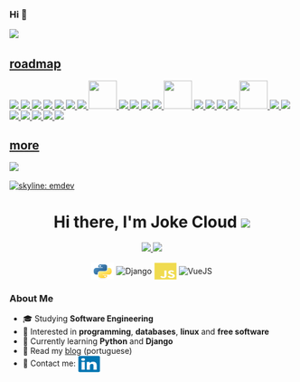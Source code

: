 ### Hi 👋

<div>
  <a href="https://github.com/jokeCloud">
  <img height="180em" src="https://github-readme-stats.vercel.app/api/top-langs/?username=jokeCloud&layout=compact&langs_count=7&theme=github_dark"/>
</div>

## roadmap
<p align="left">
  <img src="https://icongr.am/devicon/javascript-original.svg?size=50&color=currentColor" />
  <img src="https://icongr.am/devicon/typescript-original.svg?size=50&color=currentColor" />
  <img src="https://icongr.am/devicon/nodejs-original.svg?size=50&color=currentColor" />
  <img src="https://icongr.am/devicon/react-original-wordmark.svg?size=50&color=currentColor" />
  <img src="https://icongr.am/devicon/vuejs-original-wordmark.svg?size=50&color=currentColor" />
  <img src="https://icongr.am/devicon/python-original.svg?size=50&color=currentColor" />  
  <img src="https://icongr.am/devicon/django-original.svg?size=50&color=currentColor" />  
  <img src="https://cdn.jsdelivr.net/gh/devicons/devicon/icons/flask/flask-original.svg" width="50" height="50"/>
  <img src="https://icongr.am/devicon/heroku-original-wordmark.svg?size=50&color=currentColor" />
  <img src="https://icongr.am/devicon/nginx-original.svg?size=50&color=currentColor" />
  <img src="https://icongr.am/devicon/html5-original-wordmark.svg?size=50&color=currentColor" />
  <img src="https://icongr.am/devicon/css3-original-wordmark.svg?size=50&color=currentColor" />  
  <img src="https://cdn.jsdelivr.net/gh/devicons/devicon/icons/bootstrap/bootstrap-original.svg"    width="50" height="50"/>
  <img src="https://icongr.am/devicon/docker-original-wordmark.svg?size=50&color=currentColor" />  
  <img src="https://icongr.am/devicon/mysql-original-wordmark.svg?size=50&color=currentColor" />
  <img src="https://icongr.am/devicon/postgresql-original-wordmark.svg?size=50&color=currentColor" />
  <img src="https://icongr.am/devicon/mongodb-original-wordmark.svg?size=50&color=currentColor" />
  <img src="https://cdn.jsdelivr.net/gh/devicons/devicon/icons/linux/linux-original.svg"            width="50" height="50"/>
  <img src="https://icongr.am/devicon/debian-original-wordmark.svg?size=50&color=currentColor" /> 
  <img src="https://icongr.am/devicon/vim-original.svg?size=50&color=currentColor" />
  <img src="https://icongr.am/devicon/redis-original-wordmark.svg?size=50&color=currentColor" />
  <img src="https://icongr.am/devicon/ruby-original-wordmark.svg?size=50&color=currentColor" />
  <img src="https://icongr.am/devicon/rails-original-wordmark.svg?size=50&color=currentColor" />
  <img src="https://icongr.am/devicon/c-original.svg?size=50&color=currentColor" />
  <img src="https://icongr.am/devicon/gimp-original-wordmark.svg?size=50&color=currentColor" />
  
  
</p>
  
  ## more 
<div> 
  <a href="https://www.youtube.com/user/Computerphile/videos" target="_blank"><img src="https://img.shields.io/badge/computerphile-323232?style=for-the-badge&logo=youtube&logoColor=black" target="_blank"></a>
</div>

[![skyline: emdev](https://img.shields.io/badge/matrix-000000?style=for-the-badge&logo=Matrix&logoColor=white&link=https://skyline.github.com/jokecloud/2022/)](https://skyline.github.com/jokecloud/2022/)
  
  
<div align="center">
  <h1> Hi there, I'm Joke Cloud <img src="https://media.giphy.com/media/hvRJCLFzcasrR4ia7z/giphy.gif" width="25px"></h1>
</div>

<!--github stats -->
<div align="center">
  <a href="https://github.com/jokeCloud">
  <img height="160em" src="https://github-readme-stats.vercel.app/api?username=jokeCloud&show_icons=true&theme=dark&include_all_commits=true&count_private=true"/>
  <img height="160em" src="https://github-readme-stats.vercel.app/api/top-langs/?username=jokeCloud&layout=compact&langs_count=7&theme=dark"/>
    </a>
</div>
  
  


<!-- icons by https://github.com/devicons/devicon -->
<div style="display: inline_block" align= "center"><br>
  <img align="center" alt="Python" height="30" width="40" src="https://github.com/devicons/devicon/blob/master/icons/python/python-original.svg">
  <img align="center" alt="Django" height="30" width="40" src="https://icongr.am/devicon/django-original.svg?size=50&color=currentColor"> 
  <img align="center" alt="Javascript" height="30" width="40" src="https://github.com/devicons/devicon/blob/master/icons/javascript/javascript-plain.svg">
  <img align="center" alt="VueJS" height="30" width="40" src="https://icongr.am/devicon/vuejs-original-wordmark.svg?size=50&color=currentColor"">

</div>

### About Me
- 🎓 Studying **Software Engineering**
- 👀 Interested in **programming**, **databases**, **linux** and **free software**
- 🌱 Currently learning **Python** and **Django**
- 📔 Read my [blog](https://emdev.github.io) (portuguese)
- 📨 Contact me: <a href="https://www.linkedin.com/in/emerson-medalha"><img align="center" alt="LinkedIn" height="30" width="40" src="https://github.com/devicons/devicon/blob/master/icons/linkedin/linkedin-original.svg" ></a>
  
  
  
  

  

